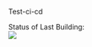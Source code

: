 Test-ci-cd

Status of Last Building:<br>
<img src="https://github.com/KorolevDP/test-ci-cd/workflows/My-GitHubActions-Basic/badge.svg?branch=main">
<br>
